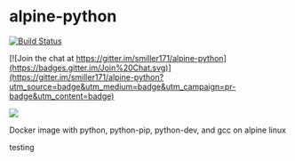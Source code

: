 # alpine-python

[![Build Status](https://travis-ci.org/smiller171/alpine-python.svg)](https://travis-ci.org/smiller171/alpine-python)

[![Join the chat at https://gitter.im/smiller171/alpine-python](https://badges.gitter.im/Join%20Chat.svg)](https://gitter.im/smiller171/alpine-python?utm_source=badge&utm_medium=badge&utm_campaign=pr-badge&utm_content=badge)

<a href="https://zenhub.io"><img src="https://raw.githubusercontent.com/ZenHubIO/support/master/zenhub-badge.png"></a>

Docker image with python, python-pip, python-dev, and gcc on alpine linux


testing
